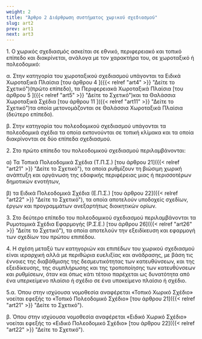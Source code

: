 ```yaml
---
weight: 2
title: "Άρθρο 2 Διάρθρωση συστήματος χωρικού σχεδιασμού"
slug: art2
prev: art1
next: art3
---
```


1\. Ο χωρικός σχεδιασμός ασκείται σε εθνικό, περιφερειακό και τοπικό επίπεδο και διακρίνεται, ανάλογα με τον χαρακτήρα του, σε χωροταξικό ή πολεοδομικό:

α. Στην κατηγορία του χωροταξικού σχεδιασμού υπάγονται τα Ειδικά Χωροταξικά Πλαίσια [του άρθρου 4 ]({{< relref "art4" >}} "Δείτε το Σχετικό")(πρώτο επίπεδο), τα Περιφερειακά Χωροταξικά Πλαίσια [του άρθρου 5 ]({{< relref "art5" >}} "Δείτε το Σχετικό")και τα Θαλάσσια Χωροταξικά Σχέδια [του άρθρου 11 ]({{< relref "art11" >}} "Δείτε το Σχετικό")τα οποία μετονομάζονται σε Θαλάσσια Χωροταξικά Πλαίσια (δεύτερο επίπεδο).

β. Στην κατηγορία του πολεοδομικού σχεδιασμού υπάγονται τα πολεοδομικά σχέδια τα οποία εκπονούνται σε τοπική κλίμακα και τα οποία διακρίνονται σε δύο επίπεδα σχεδιασμού.

2\. Στο πρώτο επίπεδο του πολεοδομικού σχεδιασμού περιλαμβάνονται:

α) Τα Τοπικά Πολεοδομικά Σχέδια (Τ.Π.Σ.) [του άρθρου 21]({{< relref "art21" >}} "Δείτε το Σχετικό"), τα οποία ρυθμίζουν τη βιώσιμη χωρική ανάπτυξη και οργάνωση της εδαφικής περιφέρειας μιας ή περισσοτέρων δημοτικών ενοτήτων,

β) τα Ειδικά Πολεοδομικά Σχέδια (Ε.Π.Σ.) [του άρθρου 22]({{< relref "art22" >}} "Δείτε το Σχετικό"), τα οποία αποτελούν υποδοχείς σχεδίων, έργων και προγραμμάτων ανεξαρτήτως διοικητικών ορίων.

3\. Στο δεύτερο επίπεδο του πολεοδομικού σχεδιασμού περιλαμβάνονται τα Ρυμοτομικά Σχέδια Εφαρμογής (Ρ.Σ.Ε.) [του άρθρου 26]({{< relref "art26" >}} "Δείτε το Σχετικό"), τα οποία αποτελούν την εξειδίκευση και εφαρμογή των σχεδίων του πρώτου επιπέδου.

4\. Η σχέση μεταξύ των κατηγοριών και επιπέδων του χωρικού σχεδιασμού είναι ιεραρχική αλλά με περιθώρια ευελιξίας και ανάδρασης, με βάση τις έννοιες της διαβάθμισης της δεσμευτικότητας των κατευθύνσεων, και της εξειδίκευσης, της συμπλήρωσης και της τροποποίησης των κατευθύνσεων και ρυθμίσεων, όταν και όπως κάτι τέτοιο παρέχεται ως δυνατότητα από ένα υπερκείμενο πλαίσιο ή σχέδιο σε ένα υποκείμενο πλαίσιο ή σχέδιο.

5.α. Όπου στην ισχύουσα νομοθεσία αναφέρεται «Τοπικό Χωρικό Σχέδιο» νοείται εφεξής το «Τοπικό Πολεοδομικό Σχέδιο» [του άρθρου 21]({{< relref "art21" >}} "Δείτε το Σχετικό").

β. Όπου στην ισχύουσα νομοθεσία αναφέρεται «Ειδικό Χωρικό Σχέδιο» νοείται εφεξής το «Ειδικό Πολεοδομικό Σχέδιο» [του άρθρου 22]({{< relref "art22" >}} "Δείτε το Σχετικό").



